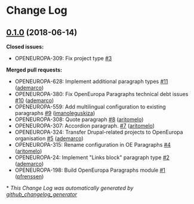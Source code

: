 # Change Log

## [0.1.0](https://github.com/openeuropa/oe_paragraphs/tree/0.1.0) (2018-06-14)
**Closed issues:**

- OPENEUROPA-309: Fix project type [\#3](https://github.com/openeuropa/oe_paragraphs/issues/3)

**Merged pull requests:**

- OPENEUROPA-628: Implement additional paragraph types [\#11](https://github.com/openeuropa/oe_paragraphs/pull/11) ([ademarco](https://github.com/ademarco))
- OPENEUROPA-380: Fix OpenEuropa Paragraphs technical debt issues [\#10](https://github.com/openeuropa/oe_paragraphs/pull/10) ([ademarco](https://github.com/ademarco))
- OPENEUROPA-559: Add multilingual configuration to existing paragraphs [\#9](https://github.com/openeuropa/oe_paragraphs/pull/9) ([imanoleguskiza](https://github.com/imanoleguskiza))
- OPENEUROPA-308: Quote paragraph [\#8](https://github.com/openeuropa/oe_paragraphs/pull/8) ([aritomelo](https://github.com/aritomelo))
- OPENEUROPA-307: Accordion paragraph. [\#7](https://github.com/openeuropa/oe_paragraphs/pull/7) ([aritomelo](https://github.com/aritomelo))
- OPENEUROPA-324: Transfer Drupal-related projects to OpenEuropa organisation [\#5](https://github.com/openeuropa/oe_paragraphs/pull/5) ([ademarco](https://github.com/ademarco))
- OPENEUROPA-315: Rename configuration in OE Paragraphs [\#4](https://github.com/openeuropa/oe_paragraphs/pull/4) ([aritomelo](https://github.com/aritomelo))
- OPENEUROPA-24: Implement "Links block" paragraph type [\#2](https://github.com/openeuropa/oe_paragraphs/pull/2) ([ademarco](https://github.com/ademarco))
- OPENEUROPA-198: Build OpenEuropa Paragraphs module [\#1](https://github.com/openeuropa/oe_paragraphs/pull/1) ([pfrenssen](https://github.com/pfrenssen))



\* *This Change Log was automatically generated by [github_changelog_generator](https://github.com/skywinder/Github-Changelog-Generator)*